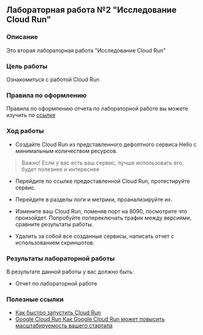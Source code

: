 ## Лабораторная работа №2 "Исследование Cloud Run"
### Описание
Это вторая лабораторная работа "Исследование Cloud Run"

### Цель работы
Ознакомиться с работой Cloud Run

### Правила по оформлению

Правила по оформлению отчета по лабораторной работе вы можете изучить по [ссылке](../reportdesign.md)

### Ход работы

- Создайте Cloud Run из представленного дефолтного сервиса Hello с минимальным количеством ресурсов. 

> Важно! Если у вас есть ваш сервис, лучше использовать его, будет полезнее и интереснее

- Перейдите по ссылке предоставленной Cloud Run, протестируйте сервис.

- Перейдите в разделы логи и метрики, проанализируйте их.

- Измените ваш Cloud Run, поменяв порт на 8090,  посмотрите что произойдет. Попробуйте попереключать трафик между версиями, сравните результаты работы.

- Удалить за собой все созданные сервисы, написать отчет с использованием скриншотов.


### Результаты лабораторной работы
В результате данной работы у вас должно быть:

- Отчет по лабораторной работе

### Полезные ссылки

- [Как быстро запустить Cloud Run](https://cloud.google.com/run/docs/quickstarts/deploy-container)
- [Google Cloud Run Как Google Cloud Run может повысить масштабируемость вашего стартапа](https://fastercapital.com/ru/content/Google-Cloud-Run-%D0%9A%D0%B0%D0%BA-Google-Cloud-Run-%D0%BC%D0%BE%D0%B6%D0%B5%D1%82-%D0%BF%D0%BE%D0%B2%D1%8B%D1%81%D0%B8%D1%82%D1%8C-%D0%BC%D0%B0%D1%81%D1%88%D1%82%D0%B0%D0%B1%D0%B8%D1%80%D1%83%D0%B5%D0%BC%D0%BE%D1%81%D1%82%D1%8C-%D0%B2%D0%B0%D1%88%D0%B5%D0%B3%D0%BE-%D1%81%D1%82%D0%B0%D1%80%D1%82%D0%B0%D0%BF%D0%B0.html)
